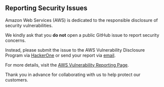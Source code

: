 ## Reporting Security Issues

Amazon Web Services (AWS) is dedicated to the responsible disclosure of security vulnerabilities.

We kindly ask that you **do not** open a public GitHub issue to report security concerns.

Instead, please submit the issue to the AWS Vulnerability Disclosure Program via [HackerOne](https://hackerone.com/aws_vdp) or send your report via [email](mailto:aws-security@amazon.com).

For more details, visit the [AWS Vulnerability Reporting Page](https://aws.amazon.com/security/vulnerability-reporting/).

Thank you in advance for collaborating with us to help protect our customers.
